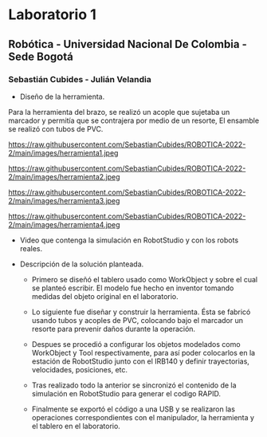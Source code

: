 # Laboratorio 1
## Robótica - Universidad Nacional De Colombia - Sede Bogotá
### Sebastián Cubides - Julián Velandia

- Diseño de la herramienta.

Para la herramienta del brazo, se realizó un acople que sujetaba un marcador y permitía que se contrajera por medio de un resorte, El ensamble se realizó con tubos de PVC.

https://raw.githubusercontent.com/SebastianCubides/ROBOTICA-2022-2/main/images/herramienta1.jpeg


https://raw.githubusercontent.com/SebastianCubides/ROBOTICA-2022-2/main/images/herramienta2.jpeg


https://raw.githubusercontent.com/SebastianCubides/ROBOTICA-2022-2/main/images/herramienta3.jpeg


https://raw.githubusercontent.com/SebastianCubides/ROBOTICA-2022-2/main/images/herramienta4.jpeg


- Video que contenga la simulación en RobotStudio y con los robots reales.



- Descripción de la solución planteada.
    * Primero se diseñó el tablero usado como WorkObject y sobre el cual se planteó escribir. El modelo fue hecho en inventor tomando medidas del objeto original en el laboratorio.
    
    * Lo siguiente fue diseñar y construir la herramienta. Ésta se fabricó usando tubos y acoples de PVC, colocando bajo el marcador un resorte para prevenir daños durante la operación.
    
    * Despues se procedió a configurar los objetos modelados como WorkObject y Tool respectivamente, para así poder colocarlos en la estación de RobotStudio junto con el IRB140 y definir trayectorias, velocidades, posiciones, etc.
    
    * Tras realizado todo la anterior se sincronizó el contenido de la simulación en RobotStudio para generar el codigo RAPID.
    
    * Finalmente se exportó el código a una USB y se realizaron las operaciones correspondientes con el manipulador, la herramienta y el tablero en el laboratorio.